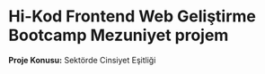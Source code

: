 # Hi-Kod Frontend Web Geliştirme Bootcamp Mezuniyet projem

**Proje Konusu:** Sektörde Cinsiyet Eşitliği